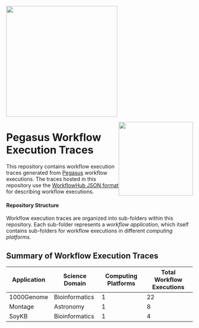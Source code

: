 <a href="https://workflowhub.org" target="_blank"><img src="https://workflowhub.org/assets/images/logo-horizontal.png" width="300" /></a>

<img src="https://pegasus.isi.edu/wordpress/wp-content/uploads/2015/12/logo-dark.png" width=200 style="float: right" />

# Pegasus Workflow Execution Traces

This repository contains workflow execution traces generated from
[Pegasus](http://pegasus.isi.edu) workflow executions. The traces
hosted in this repository use the
[WorkflowHub JSON format](https://github.com/workflowhub/workflow-schema)
for describing workflow executions.

#### Repository Structure

Workflow execution traces are organized into sub-folders within this
repository. Each sub-folder represents a _workflow application_, which
itself contains sub-folders for workflow executions in different
_computing platforms_.

## Summary of Workflow Execution Traces

| Application | Science Domain | Computing Platforms | Total Workflow Executions |
| --- | --- | --- | --- |
| 1000Genome | Bioinformatics | 1 | 22 |
| Montage | Astronomy | 1 | 8 |
| SoyKB | Bioinformatics | 1 | 4 |
